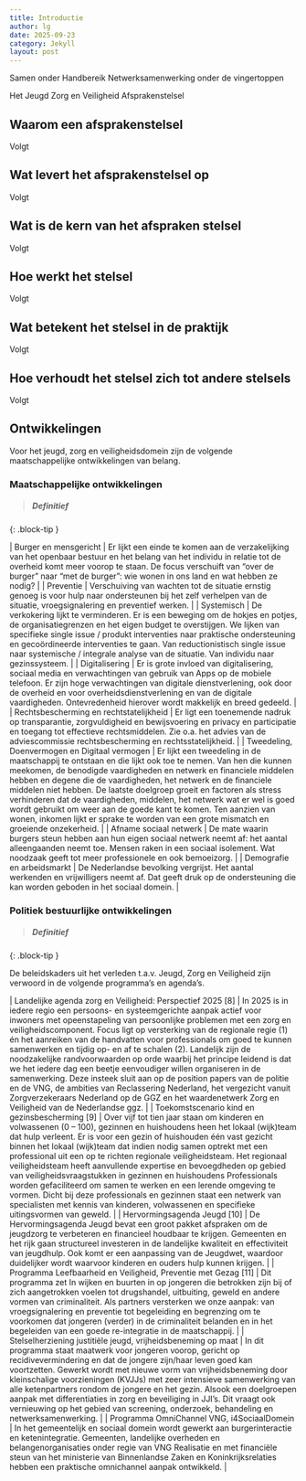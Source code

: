 ```yaml
---
title: Introductie
author: lg
date: 2025-09-23
category: Jekyll
layout: post
---
```


Samen onder Handbereik
Netwerksamenwerking onder de vingertoppen

Het Jeugd Zorg en Veiligheid Afsprakenstelsel


Waarom een afsprakenstelsel
-------------

Volgt

Wat levert het afsprakenstelsel op
-------------

Volgt

Wat is de kern van het afspraken stelsel
-------------

Volgt

Hoe werkt het stelsel
-------------

Volgt

Wat betekent het stelsel in de praktijk
-------------

Volgt

Hoe verhoudt het stelsel zich tot andere stelsels
-------------

Volgt

Ontwikkelingen
-------------

Voor het jeugd, zorg en veiligheidsdomein zijn de volgende maatschappelijke ontwikkelingen van belang.

### Maatschappelijke ontwikkelingen

> ##### Definitief
{: .block-tip }

| Burger en mensgericht | Er lijkt een einde te komen aan de verzakelijking van het openbaar bestuur en het belang van het individu in relatie tot de overheid komt meer voorop te staan. De focus verschuift van “over de burger” naar “met de burger”: wie wonen in ons land en wat hebben ze nodig? |
| Preventie | Verschuiving van wachten tot de situatie ernstig genoeg is voor hulp naar ondersteunen bij het zelf verhelpen van de situatie, vroegsignalering en preventief werken. |
| Systemisch | De verkokering lijkt te verminderen. Er is een beweging om de hokjes en potjes, de organisatiegrenzen en het eigen budget te overstijgen. We lijken van specifieke single issue / produkt interventies naar praktische ondersteuning en gecoördineerde interventies te gaan. Van reductionistisch single issue naar systemische / integrale analyse van de situatie. Van individu naar gezinssysteem. |
| Digitalisering | Er is grote invloed van digitalisering, sociaal media en verwachtingen van gebruik van Apps op de mobiele telefoon. Er zijn hoge verwachtingen van digitale dienstverlening, ook door de overheid en voor overheidsdienstverlening en van de digitale vaardigheden. Ontevredenheid hierover wordt makkelijk en breed gedeeld. |
| Rechtsbescherming en rechtstatelijkheid | Er ligt een toenemende nadruk op transparantie, zorgvuldigheid en bewijsvoering en privacy en participatie en toegang tot effectieve rechtsmiddelen. Zie o.a. het advies van de adviescommissie rechtsbescherming en rechtsstatelijkheid. |
| Tweedeling, Doenvermogen en Digitaal vermogen | Er lijkt een tweedeling in de maatschappij te ontstaan en die lijkt ook toe te nemen. Van hen die kunnen meekomen, de benodigde vaardigheden en netwerk en financiele middelen hebben en degene die de vaardigheden, het netwerk en de financiele middelen niet hebben. De laatste doelgroep groeit en factoren als stress verhinderen dat de vaardigheden, middelen, het netwerk wat er wel is goed wordt gebruikt om weer aan de goede kant te komen. Ten aanzien van wonen, inkomen lijkt er sprake te worden van een grote mismatch en groeiende onzekerheid. |
| Afname sociaal netwerk | De mate waarin burgers steun hebben aan hun eigen sociaal netwerk neemt af: het aantal alleengaanden neemt toe. Mensen raken in een sociaal isolement. Wat noodzaak geeft tot meer professionele en ook bemoeizorg. |
| Demografie en arbeidsmarkt | De Nederlandse bevolking vergrijst. Het aantal werkenden en vrijwilligers neemt af. Dat geeft druk op de ondersteuning die kan worden geboden in het sociaal domein. |

### Politiek bestuurlijke ontwikkelingen

> ##### Definitief
{: .block-tip }

De beleidskaders uit het verleden t.a.v. Jeugd, Zorg en Veiligheid zijn verwoord in de volgende programma’s en agenda’s.

| Landelijke agenda zorg en Veiligheid: Perspectief 2025 [8] | In 2025 is in iedere regio een persoons- en systeemgerichte aanpak actief voor inwoners met opeenstapeling van persoonlijke problemen met een zorg en veiligheidscomponent. Focus ligt op versterking van de regionale regie (1) én het aanreiken van de handvatten voor professionals om goed te kunnen samenwerken en tijdig op- en af te schalen (2). Landelijk zijn de noodzakelijke randvoorwaarden op orde waarbij het principe leidend is dat we het iedere dag een beetje eenvoudiger willen organiseren in de samenwerking. Deze insteek sluit aan op de position papers van de politie en de VNG, de ambities van Reclassering Nederland, het vergezicht vanuit Zorgverzekeraars Nederland op de GGZ en het waardenetwerk Zorg en Veiligheid van de Nederlandse ggz. |
| Toekomstscenario kind en gezinsbescherming [9] | Over vijf tot tien jaar staan om kinderen en volwassenen (0 – 100), gezinnen en huishoudens heen het lokaal (wijk)team dat hulp verleent. Er is voor een gezin of huishouden één vast gezicht binnen het lokaal (wijk)team dat indien nodig samen optrekt met een professional uit een op te richten regionale veiligheidsteam. Het regionaal veiligheidsteam heeft aanvullende expertise en bevoegdheden op gebied van veiligheidsvraagstukken in gezinnen en huishoudens Professionals worden gefaciliteerd om samen te werken en een lerende omgeving te vormen. Dicht bij deze professionals en gezinnen staat een netwerk van specialisten met kennis van kinderen, volwassenen en specifieke uitingsvormen van geweld. |
| Hervormingsagenda Jeugd [10] | De Hervormingsagenda Jeugd bevat een groot pakket afspraken om de jeugdzorg te verbeteren en financieel houdbaar te krijgen. Gemeenten en het rijk gaan structureel investeren in de landelijke kwaliteit en effectiviteit van jeugdhulp. Ook komt er een aanpassing van de Jeugdwet, waardoor duidelijker wordt waarvoor kinderen en ouders hulp kunnen krijgen. |
| Programma Leefbaarheid en Veiligheid, Preventie met Gezag [11] | Dit programma zet In wijken en buurten in op jongeren die betrokken zijn bij of zich aangetrokken voelen tot drugshandel, uitbuiting, geweld en andere vormen van criminaliteit. Als partners versterken we onze aanpak: van vroegsignalering en preventie tot begeleiding en begrenzing om te voorkomen dat jongeren (verder) in de criminaliteit belanden en in het begeleiden van een goede re-integratie in de maatschappij. |
| Stelselherziening justitiële jeugd, vrijheidsbeneming op maat | In dit programma staat maatwerk voor jongeren voorop, gericht op recidivevermindering en dat de jongere zijn/haar leven goed kan voortzetten. Gewerkt wordt met nieuwe vorm van vrijheidsbeneming door kleinschalige voorzieningen (KVJJs) met zeer intensieve samenwerking van alle ketenpartners rondom de jongere en het gezin. Alsook een doelgroepen aanpak met differentiaties in zorg en beveiliging in JJI’s. Dit vraagt ook vernieuwing op het gebied van screening, onderzoek, behandeling en netwerksamenwerking. |
| Programma OmniChannel VNG, i4SociaalDomein | In het gemeentelijk en sociaal domein wordt gewerkt aan burgerinteractie en ketenintegratie. Gemeenten, landelijke overheden en belangenorganisaties onder regie van VNG Realisatie en met financiële steun van het ministerie van Binnenlandse Zaken en Koninkrijksrelaties hebben een praktische omnichannel aanpak ontwikkeld. |
